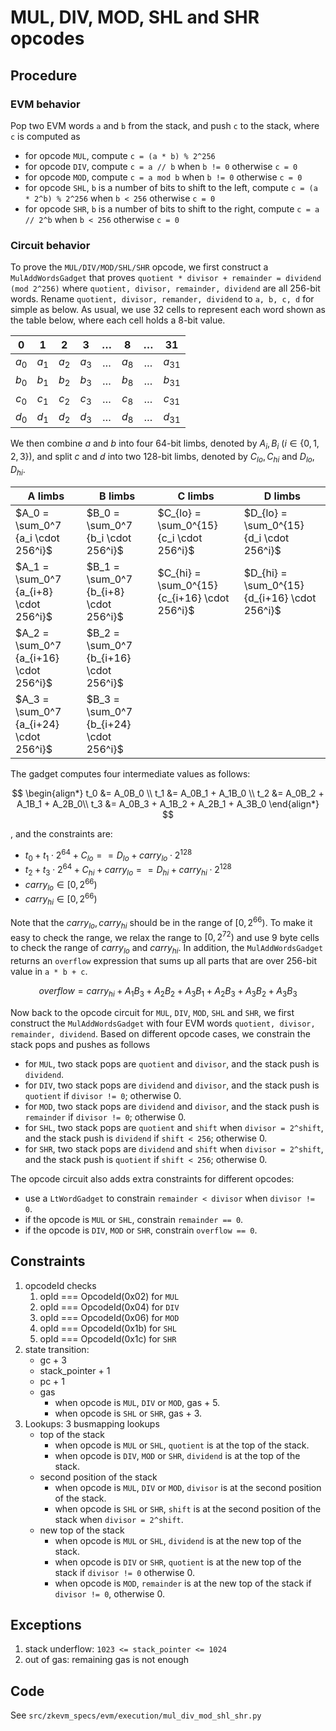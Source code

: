 # MUL, DIV, MOD, SHL and SHR opcodes

## Procedure

### EVM behavior

Pop two EVM words `a` and `b` from the stack, and push `c` to the stack, where `c` is computed as

- for opcode `MUL`, compute `c = (a * b) % 2^256`
- for opcode `DIV`, compute `c = a // b` when `b != 0` otherwise `c = 0`
- for opcode `MOD`, compute `c = a mod b` when `b != 0` otherwise `c = 0`
- for opcode `SHL`, `b` is a number of bits to shift to the left, compute `c = (a * 2^b) % 2^256` when `b < 256` otherwise `c = 0`
- for opcode `SHR`, `b` is a number of bits to shift to the right, compute `c = a // 2^b` when `b < 256` otherwise `c = 0`

### Circuit behavior

To prove the `MUL/DIV/MOD/SHL/SHR` opcode, we first construct a `MulAddWordsGadget` that proves `quotient * divisor + remainder = dividend (mod 2^256)` where `quotient, divisor, remainder, dividend` are all 256-bit words. Rename `quotient, divisor, remander, dividend` to `a, b, c, d` for simple as below.
As usual, we use 32 cells to represent each word shown as the table below, where
each cell holds a 8-bit value.

| 0  |  1 |  2 | 3  |  $\dots$  | 8  | $\dots$ |  31 |
|:---:|:---:|:---:|:---:|:--:|:--:|:--:|:--:|
|$a_0$|$a_1$|$a_2$|$a_3$| $\dots$ |$a_8$| $\dots$ |$a_{31}$|
|$b_0$|$b_1$|$b_2$|$b_3$| $\dots$ |$b_8$| $\dots$ |$b_{31}$|
|$c_0$|$c_1$|$c_2$|$c_3$| $\dots$ |$c_8$| $\dots$ |$c_{31}$|
|$d_0$|$d_1$|$d_2$|$d_3$| $\dots$ |$d_8$| $\dots$ |$d_{31}$|

We then combine $a$ and $b$ into four 64-bit limbs, denoted by $A_i, B_i$ ($i \in \{0, 1, 2, 3\}$), and split $c$ and $d$ into two 128-bit limbs, denoted by $C_{lo}, C_{hi}$ and $D_{lo}, D_{hi}$.

|      A limbs       |    B limbs          |    C limbs         |  D limbs   |
|--------------------|---------------------|--------------------|------------|
|$A_0 = \sum_0^7 {a_i \cdot 256^i}$ | $B_0 = \sum_0^7 {b_i \cdot 256^i}$ | $C_{lo} = \sum_0^{15} {c_i \cdot 256^i}$ | $D_{lo} = \sum_0^{15} {d_i \cdot 256^i}$ |
|$A_1 = \sum_0^7 {a_{i+8} \cdot 256^i}$ | $B_1 = \sum_0^7 {b_{i+8} \cdot 256^i}$ | $C_{hi} = \sum_0^{15} {c_{i+16} \cdot 256^i}$ | $D_{hi} = \sum_0^{15} {d_{i+16} \cdot 256^i}$ |
|$A_2 = \sum_0^7 {a_{i+16} \cdot 256^i}$ | $B_2 = \sum_0^7 {b_{i+16} \cdot 256^i}$ | | |
|$A_3 = \sum_0^7 {a_{i+24} \cdot 256^i}$ | $B_3 = \sum_0^7 {b_{i+24} \cdot 256^i}$ | | |

The gadget computes four intermediate values as follows:

$$
\begin{align*}
t_0 &= A_0B_0 \\
t_1 &= A_0B_1 + A_1B_0 \\
t_2 &= A_0B_2 + A_1B_1 + A_2B_0\\
t_3 &= A_0B_3 + A_1B_2 + A_2B_1 + A_3B_0
\end{align*}
$$

, and the constraints are:

- $t_0 + t_1 \cdot 2^{64} + C_{lo} == D_{lo} + carry_{lo} \cdot 2^{128}$
- $t_2 + t_3 \cdot 2^{64} + C_{hi} + carry_{lo} == D_{hi} + carry_{hi} \cdot 2^{128}$
- $carry_{lo} \in [0, 2^{66})$
- $carry_{hi} \in [0, 2^{66})$

Note that the $carry_{lo}, carry_{hi}$ should be in the range of $[0, 2^{66})$.
To make it easy to check the range, we relax the range to $[0, 2^{72})$ and use
9 byte cells to check the range of $carry_{lo}$ and $carry_{hi}$.
In addition, the `MulAddWordsGadget` returns an `overflow` expression that sums
up all parts that are over 256-bit value in `a * b + c`.

$$
overflow = carry_{hi} + A_1B_3 + A_2B_2 + A_3B_1 + A_2B_3 + A_3B_2 + A_3B_3
$$

Now back to the opcode circuit for `MUL`, `DIV`, `MOD`, `SHL` and `SHR`, we first construct the `MulAddWordsGadget` with four EVM words `quotient, divisor, remainder, dividend`.
Based on different opcode cases, we constrain the stack pops and pushes as follows

- for `MUL`, two stack pops are `quotient` and `divisor`, and the stack push is `dividend`.
- for `DIV`, two stack pops are `dividend` and `divisor`, and the stack push is `quotient` if `divisor != 0`; otherwise 0.
- for `MOD`, two stack pops are `dividend` and `divisor`, and the stack push is `remainder` if `divisor != 0`; otherwise 0.
- for `SHL`, two stack pops are `quotient` and `shift` when `divisor = 2^shift`, and the stack push is `dividend` if `shift < 256`; otherwise 0.
- for `SHR`, two stack pops are `dividend` and `shift` when `divisor = 2^shift`, and the stack push is `quotient` if `shift < 256`; otherwise 0.

The opcode circuit also adds extra constraints for different opcodes:

- use a `LtWordGadget` to constrain `remainder < divisor` when `divisor != 0`.
- if the opcode is `MUL` or `SHL`, constrain `remainder == 0`.
- if the opcode is `DIV`, `MOD` or `SHR`, constrain `overflow == 0`.

## Constraints

1. opcodeId checks
   1. opId === OpcodeId(0x02) for `MUL`
   2. opId === OpcodeId(0x04) for `DIV`
   3. opId === OpcodeId(0x06) for `MOD`
   3. opId === OpcodeId(0x1b) for `SHL`
   3. opId === OpcodeId(0x1c) for `SHR`
2. state transition:
   - gc + 3
   - stack_pointer + 1
   - pc + 1
   - gas
      - when opcode is `MUL`, `DIV` or `MOD`, gas + 5.
      - when opcode is `SHL` or `SHR`, gas + 3.
3. Lookups: 3 busmapping lookups
   - top of the stack
      - when opcode is `MUL` or `SHL`, `quotient` is at the top of the stack.
      - when opcode is `DIV`, `MOD` or `SHR`, `dividend` is at the top of the stack.
   - second position of the stack
      - when opcode is `MUL`, `DIV` or `MOD`, `divisor` is at the second position of the stack.
      - when opcode is `SHL` or `SHR`, `shift` is at the second position of the stack when `divisor = 2^shift`.
   - new top of the stack
      - when opcode is `MUL` or `SHL`, `dividend` is at the new top of the stack.
      - when opcode is `DIV` or `SHR`, `quotient` is at the new top of the stack if `divisor != 0` otherwise 0.
      - when opcode is `MOD`, `remainder` is at the new top of the stack if `divisor != 0`, otherwise 0.

## Exceptions

1. stack underflow: `1023 <= stack_pointer <= 1024`
2. out of gas: remaining gas is not enough

## Code

See `src/zkevm_specs/evm/execution/mul_div_mod_shl_shr.py`

